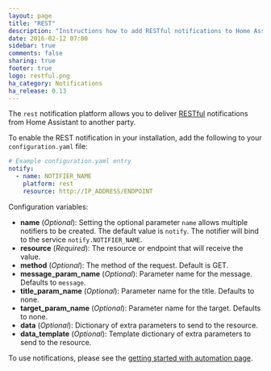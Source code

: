 ```yaml
---
layout: page
title: "REST"
description: "Instructions how to add RESTful notifications to Home Assistant."
date: 2016-02-12 07:00
sidebar: true
comments: false
sharing: true
footer: true
logo: restful.png
ha_category: Notifications
ha_release: 0.13
---
```



The `rest` notification platform allows you to deliver [RESTful](https://en.wikipedia.org/wiki/Representational_state_transfer) notifications from Home Assistant to another party.

To enable the REST notification in your installation, add the following to your `configuration.yaml` file:

```yaml
# Example configuration.yaml entry
notify:
  - name: NOTIFIER_NAME
    platform: rest
    resource: http://IP_ADDRESS/ENDPOINT
```

Configuration variables:

- **name** (*Optional*): Setting the optional parameter `name` allows multiple notifiers to be created. The default value is `notify`. The notifier will bind to the service `notify.NOTIFIER_NAME`.
- **resource** (*Required*): The resource or endpoint that will receive the value.
- **method** (*Optional*): The method of the request. Default is GET.
- **message_param_name** (*Optional*): Parameter name for the message. Defaults to `message`.
- **title_param_name** (*Optional*): Parameter name for the title. Defaults to none.
- **target_param_name** (*Optional*): Parameter name for the target. Defaults to none.
- **data** (*Optional*): Dictionary of extra parameters to send to the resource.
- **data_template** (*Optional*): Template dictionary of extra parameters to send to the resource.

To use notifications, please see the [getting started with automation page](/getting-started/automation/).

